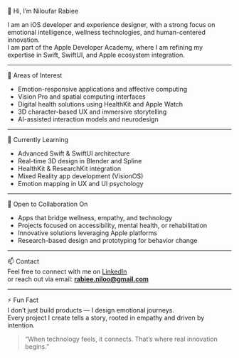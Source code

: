 👋 Hi, I’m Niloufar Rabiee

I am an iOS developer and experience designer, with a strong focus on emotional intelligence, wellness technologies, and human-centered innovation.  
I am part of the Apple Developer Academy, where I am refining my expertise in Swift, SwiftUI, and Apple ecosystem integration.

---

👀 Areas of Interest
- Emotion-responsive applications and affective computing  
- Vision Pro and spatial computing interfaces  
- Digital health solutions using HealthKit and Apple Watch  
- 3D character-based UX and immersive storytelling  
- AI-assisted interaction models and neurodesign  

---

🌱 Currently Learning
- Advanced Swift & SwiftUI architecture  
- Real-time 3D design in Blender and Spline  
- HealthKit & ResearchKit integration  
- Mixed Reality app development (VisionOS)  
- Emotion mapping in UX and UI psychology  

---

🤝 Open to Collaboration On
- Apps that bridge wellness, empathy, and technology  
- Projects focused on accessibility, mental health, or rehabilitation  
- Innovative solutions leveraging Apple platforms  
- Research-based design and prototyping for behavior change  

---

📫 Contact  
Feel free to connect with me on [LinkedIn](https://www.linkedin.com/in/niloufarrabiee)  
or reach out via email: **rabiee.niloo@gmail.com**

---

⚡ Fun Fact  
I don’t just build products — I design emotional journeys.  
Every project I create tells a story, rooted in empathy and driven by intention.

> “When technology feels, it connects. That’s where real innovation begins.”
